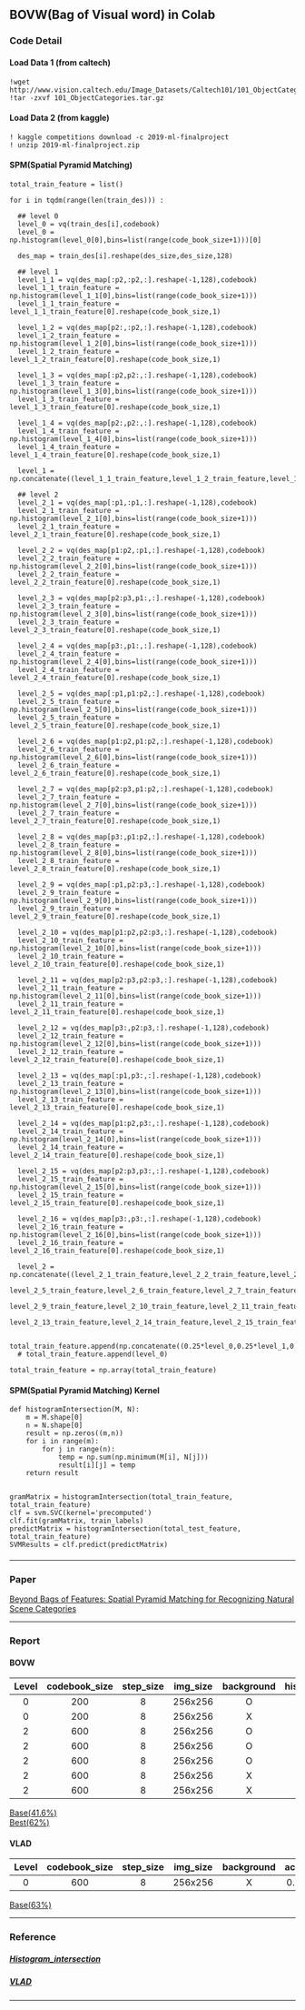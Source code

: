 ## BOVW(Bag of Visual word) in Colab

### Code Detail

#### Load Data 1 (from caltech)

```
!wget http://www.vision.caltech.edu/Image_Datasets/Caltech101/101_ObjectCategories.tar.gz
!tar -zxvf 101_ObjectCategories.tar.gz
```

#### Load Data 2 (from kaggle)

```
! kaggle competitions download -c 2019-ml-finalproject
! unzip 2019-ml-finalproject.zip
```

#### SPM(Spatial Pyramid Matching)

```
total_train_feature = list()

for i in tqdm(range(len(train_des))) :

  ## level 0
  level_0 = vq(train_des[i],codebook)
  level_0 = np.histogram(level_0[0],bins=list(range(code_book_size+1)))[0]

  des_map = train_des[i].reshape(des_size,des_size,128)

  ## level 1
  level_1_1 = vq(des_map[:p2,:p2,:].reshape(-1,128),codebook)
  level_1_1_train_feature = np.histogram(level_1_1[0],bins=list(range(code_book_size+1)))
  level_1_1_train_feature = level_1_1_train_feature[0].reshape(code_book_size,1)

  level_1_2 = vq(des_map[p2:,:p2,:].reshape(-1,128),codebook)
  level_1_2_train_feature = np.histogram(level_1_2[0],bins=list(range(code_book_size+1)))
  level_1_2_train_feature = level_1_2_train_feature[0].reshape(code_book_size,1)

  level_1_3 = vq(des_map[:p2,p2:,:].reshape(-1,128),codebook)
  level_1_3_train_feature = np.histogram(level_1_3[0],bins=list(range(code_book_size+1)))
  level_1_3_train_feature = level_1_3_train_feature[0].reshape(code_book_size,1)

  level_1_4 = vq(des_map[p2:,p2:,:].reshape(-1,128),codebook)
  level_1_4_train_feature = np.histogram(level_1_4[0],bins=list(range(code_book_size+1)))
  level_1_4_train_feature = level_1_4_train_feature[0].reshape(code_book_size,1)

  level_1 = np.concatenate((level_1_1_train_feature,level_1_2_train_feature,level_1_3_train_feature,level_1_4_train_feature),axis=1).flatten()

  ## level 2
  level_2_1 = vq(des_map[:p1,:p1,:].reshape(-1,128),codebook)
  level_2_1_train_feature = np.histogram(level_2_1[0],bins=list(range(code_book_size+1)))
  level_2_1_train_feature = level_2_1_train_feature[0].reshape(code_book_size,1)

  level_2_2 = vq(des_map[p1:p2,:p1,:].reshape(-1,128),codebook)
  level_2_2_train_feature = np.histogram(level_2_2[0],bins=list(range(code_book_size+1)))
  level_2_2_train_feature = level_2_2_train_feature[0].reshape(code_book_size,1)

  level_2_3 = vq(des_map[p2:p3,p1:,:].reshape(-1,128),codebook)
  level_2_3_train_feature = np.histogram(level_2_3[0],bins=list(range(code_book_size+1)))
  level_2_3_train_feature = level_2_3_train_feature[0].reshape(code_book_size,1)

  level_2_4 = vq(des_map[p3:,p1:,:].reshape(-1,128),codebook)
  level_2_4_train_feature = np.histogram(level_2_4[0],bins=list(range(code_book_size+1)))
  level_2_4_train_feature = level_2_4_train_feature[0].reshape(code_book_size,1)

  level_2_5 = vq(des_map[:p1,p1:p2,:].reshape(-1,128),codebook)
  level_2_5_train_feature = np.histogram(level_2_5[0],bins=list(range(code_book_size+1)))
  level_2_5_train_feature = level_2_5_train_feature[0].reshape(code_book_size,1)

  level_2_6 = vq(des_map[p1:p2,p1:p2,:].reshape(-1,128),codebook)
  level_2_6_train_feature = np.histogram(level_2_6[0],bins=list(range(code_book_size+1)))
  level_2_6_train_feature = level_2_6_train_feature[0].reshape(code_book_size,1)

  level_2_7 = vq(des_map[p2:p3,p1:p2,:].reshape(-1,128),codebook)
  level_2_7_train_feature = np.histogram(level_2_7[0],bins=list(range(code_book_size+1)))
  level_2_7_train_feature = level_2_7_train_feature[0].reshape(code_book_size,1)

  level_2_8 = vq(des_map[p3:,p1:p2,:].reshape(-1,128),codebook)
  level_2_8_train_feature = np.histogram(level_2_8[0],bins=list(range(code_book_size+1)))
  level_2_8_train_feature = level_2_8_train_feature[0].reshape(code_book_size,1)

  level_2_9 = vq(des_map[:p1,p2:p3,:].reshape(-1,128),codebook)
  level_2_9_train_feature = np.histogram(level_2_9[0],bins=list(range(code_book_size+1)))
  level_2_9_train_feature = level_2_9_train_feature[0].reshape(code_book_size,1)

  level_2_10 = vq(des_map[p1:p2,p2:p3,:].reshape(-1,128),codebook)
  level_2_10_train_feature = np.histogram(level_2_10[0],bins=list(range(code_book_size+1)))
  level_2_10_train_feature = level_2_10_train_feature[0].reshape(code_book_size,1)

  level_2_11 = vq(des_map[p2:p3,p2:p3,:].reshape(-1,128),codebook)
  level_2_11_train_feature = np.histogram(level_2_11[0],bins=list(range(code_book_size+1)))
  level_2_11_train_feature = level_2_11_train_feature[0].reshape(code_book_size,1)

  level_2_12 = vq(des_map[p3:,p2:p3,:].reshape(-1,128),codebook)
  level_2_12_train_feature = np.histogram(level_2_12[0],bins=list(range(code_book_size+1)))
  level_2_12_train_feature = level_2_12_train_feature[0].reshape(code_book_size,1)

  level_2_13 = vq(des_map[:p1,p3:,:].reshape(-1,128),codebook)
  level_2_13_train_feature = np.histogram(level_2_13[0],bins=list(range(code_book_size+1)))
  level_2_13_train_feature = level_2_13_train_feature[0].reshape(code_book_size,1)

  level_2_14 = vq(des_map[p1:p2,p3:,:].reshape(-1,128),codebook)
  level_2_14_train_feature = np.histogram(level_2_14[0],bins=list(range(code_book_size+1)))
  level_2_14_train_feature = level_2_14_train_feature[0].reshape(code_book_size,1)

  level_2_15 = vq(des_map[p2:p3,p3:,:].reshape(-1,128),codebook)
  level_2_15_train_feature = np.histogram(level_2_15[0],bins=list(range(code_book_size+1)))
  level_2_15_train_feature = level_2_15_train_feature[0].reshape(code_book_size,1)

  level_2_16 = vq(des_map[p3:,p3:,:].reshape(-1,128),codebook)
  level_2_16_train_feature = np.histogram(level_2_16[0],bins=list(range(code_book_size+1)))
  level_2_16_train_feature = level_2_16_train_feature[0].reshape(code_book_size,1)

  level_2 = np.concatenate((level_2_1_train_feature,level_2_2_train_feature,level_2_3_train_feature,level_2_4_train_feature,
                            level_2_5_train_feature,level_2_6_train_feature,level_2_7_train_feature,level_2_8_train_feature,
                            level_2_9_train_feature,level_2_10_train_feature,level_2_11_train_feature,level_2_12_train_feature,
                            level_2_13_train_feature,level_2_14_train_feature,level_2_15_train_feature,level_2_16_train_feature),axis=1).flatten()

  total_train_feature.append(np.concatenate((0.25*level_0,0.25*level_1,0.5*level_2)))
  # total_train_feature.append(level_0)

total_train_feature = np.array(total_train_feature)
```


#### SPM(Spatial Pyramid Matching) Kernel
```
def histogramIntersection(M, N):
    m = M.shape[0]
    n = N.shape[0]
    result = np.zeros((m,n))
    for i in range(m):
        for j in range(n):
            temp = np.sum(np.minimum(M[i], N[j]))
            result[i][j] = temp
    return result
    

gramMatrix = histogramIntersection(total_train_feature, total_train_feature)
clf = svm.SVC(kernel='precomputed')
clf.fit(gramMatrix, train_labels)
predictMatrix = histogramIntersection(total_test_feature, total_train_feature)
SVMResults = clf.predict(predictMatrix)

```


#### 

-------------------------------------
### Paper 

[Beyond Bags of Features: Spatial Pyramid Matching
for Recognizing Natural Scene Categories](https://inc.ucsd.edu/~marni/Igert/Lazebnik_06.pdf)


-------------------------------------
### Report

#### BOVW

| Level | codebook_size | step_size | img_size | background | histogram_intersection | scaler |accuracy |
|:--------: |:--------:|:--------:|:--------:|:--------:|:--------:|:--------:|:--------:|
| 0 | 200 | 8 | 256x256 | O | - | O | 0.41607 |
| 0 | 200 | 8 | 256x256 | X | - | O | 0.43735 |
| 2 | 600 | 8 | 256x256 | O | X | O | 0.50236 |
| 2 | 600 | 8 | 256x256 | O | O | X | 0.57505 |
| 2 | 600 | 8 | 256x256 | O | O | O | 0.58510 |
| 2 | 600 | 8 | 256x256 | X | O | X | 0.60933 |
| 2 | 600 | 8 | 256x256 | X | O | O | 0.62056 |

[Base(41.6%)](https://github.com/socome/BOVW_2019/blob/master/BOVW_Caltech101_base.ipynb)</br>
[Best(62%)](https://github.com/socome/BOVW_2019/blob/master/BOVW_Caltech101_62.ipynb)

#### VLAD

| Level | codebook_size | step_size | img_size | background | accuracy |
|:--------: |:--------:|:--------:|:--------:|:--------:|:--------:|
| 0 | 600 | 8 | 256x256 | X | 0.63593 |

[Base(63%)](https://github.com/socome/BOVW_2019/blob/master/VLAD_Caltech101_63.ipynb)

-------------------------------------
### Reference

##### [Histogram_intersection](https://github.com/wihoho/Image-Recognition/blob/5dc8834dd204e36172815345f0abe5640a4a37ef/recognition/classification.py#L10)</br>
##### [VLAD](https://github.com/jorjasso/VLAD)
-------------------------------------
